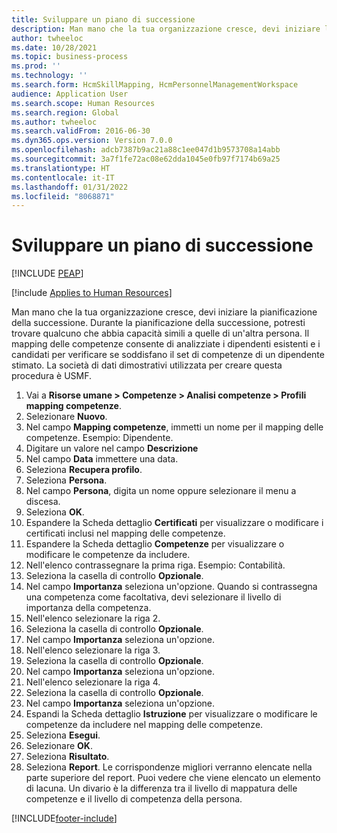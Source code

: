 ```yaml
---
title: Sviluppare un piano di successione
description: Man mano che la tua organizzazione cresce, devi iniziare la pianificazione della successione.
author: twheeloc
ms.date: 10/28/2021
ms.topic: business-process
ms.prod: ''
ms.technology: ''
ms.search.form: HcmSkillMapping, HcmPersonnelManagementWorkspace
audience: Application User
ms.search.scope: Human Resources
ms.search.region: Global
ms.author: twheeloc
ms.search.validFrom: 2016-06-30
ms.dyn365.ops.version: Version 7.0.0
ms.openlocfilehash: adcb7387b9ac21a88c1ee047d1b9573708a14abb
ms.sourcegitcommit: 3a7f1fe72ac08e62dda1045e0fb97f7174b69a25
ms.translationtype: HT
ms.contentlocale: it-IT
ms.lasthandoff: 01/31/2022
ms.locfileid: "8068871"
---
```

# <a name="develop-a-succession-plan"></a>Sviluppare un piano di successione


[!INCLUDE [PEAP](../includes/peap-1.md)]

[!include [Applies to Human Resources](../includes/applies-to-hr.md)]

Man mano che la tua organizzazione cresce, devi iniziare la pianificazione della successione. Durante la pianificazione della successione, potresti trovare qualcuno che abbia capacità simili a quelle di un'altra persona. Il mapping delle competenze consente di analizziate i dipendenti esistenti e i candidati per verificare se soddisfano il set di competenze di un dipendente stimato. La società di dati dimostrativi utilizzata per creare questa procedura è USMF.

1. Vai a **Risorse umane > Competenze > Analisi competenze > Profili mapping competenze**.
2. Selezionare **Nuovo**.
3. Nel campo **Mapping competenze**, immetti un nome per il mapping delle competenze. Esempio: Dipendente.
4. Digitare un valore nel campo **Descrizione**
5. Nel campo **Data** immettere una data.
6. Seleziona **Recupera profilo**.
7. Seleziona **Persona**.
8. Nel campo **Persona**, digita un nome oppure selezionare il menu a discesa.
9. Seleziona **OK**.
10. Espandere la Scheda dettaglio **Certificati** per visualizzare o modificare i certificati inclusi nel mapping delle competenze.
11. Espandere la Scheda dettaglio **Competenze** per visualizzare o modificare le competenze da includere.
12. Nell'elenco contrassegnare la prima riga. Esempio: Contabilità.
13. Seleziona la casella di controllo **Opzionale**.
14. Nel campo **Importanza** seleziona un'opzione. Quando si contrassegna una competenza come facoltativa, devi selezionare il livello di importanza della competenza.  
15. Nell'elenco selezionare la riga 2.
16. Seleziona la casella di controllo **Opzionale**.
17. Nel campo **Importanza** seleziona un'opzione.
18. Nell'elenco selezionare la riga 3.
19. Seleziona la casella di controllo **Opzionale**.
20. Nel campo **Importanza** seleziona un'opzione.
21. Nell'elenco selezionare la riga 4.
22. Seleziona la casella di controllo **Opzionale**.
23. Nel campo **Importanza** seleziona un'opzione.
24. Espandi la Scheda dettaglio **Istruzione** per visualizzare o modificare le competenze da includere nel mapping delle competenze.
25. Seleziona **Esegui**.
26. Selezionare **OK**.
27. Seleziona **Risultato**.
28. Seleziona **Report**. Le corrispondenze migliori verranno elencate nella parte superiore del report. Puoi vedere che viene elencato un elemento di lacuna. Un divario è la differenza tra il livello di mappatura delle competenze e il livello di competenza della persona.  



[!INCLUDE[footer-include](../includes/footer-banner.md)]
